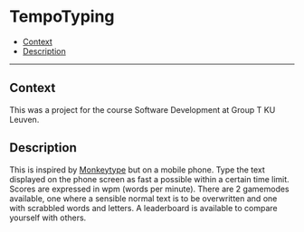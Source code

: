 # TempoTyping
- [Context](#context)
- [Description](#description)
___
## Context
This was a project for the course Software Development at Group T KU Leuven.

## Description
This is inspired by [Monkeytype](https://monkeytype.com/) but on a mobile phone. Type the text displayed on the phone screen as fast a possible within a certain time limit. Scores are expressed in wpm (words per minute). There are 2 gamemodes available, one where a sensible normal text is to be overwritten and one with scrabbled words and letters. A leaderboard is available to compare yourself with others.
